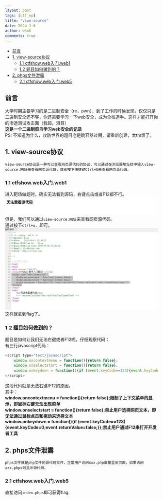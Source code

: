 ```yaml
---
layout: post
tags: [ctf_wp]
title: "viwe-source"
date: 2024-1-6
author: wsxk
comments: true
---
```


- [前言](#前言)
- [1. view-source协议](#1-view-source协议)
	- [1.1 ctfshow.web入门.web1](#11-ctfshowweb入门web1)
	- [1.2 题目如何做到的？](#12-题目如何做到的)
- [2. phps文件泄露](#2-phps文件泄露)
	- [2.1 ctfshow.web入门.web5](#21-ctfshowweb入门web5)


## 前言<br>
大学时期主要学习的是二进制安全（re，pwn），到了工作的时候发现，仅仅只是二进制安全还不够，你还需要学习一下web安全，成为全栈选手。这样才能打开你的渗透测试攻击面（我超，泪目）<br>
**这是一个二进制菜鸟学习web安全的记录**<br>
PS: 不知道为什么，攻防世界的题目老是跳容器过期，请重新创建，太tm烦了。<br>

## 1. view-source协议<br>
`view-source协议是一种可以查看网页源代码的协议，可以通过在浏览器地址栏中输入view-source:网址来查看网页源代码，或者按下快捷键Ctrl+U来查看网页源代码。`<br>

### 1.1 ctfshow.web入门.web1<br>
进入靶场做题时，确实无法看到源码，右键点击或者F12都不行。<br>
![](https://raw.githubusercontent.com/wsxk/wsxk_pictures/main/2023-12-30/20240106143223.png)<br>
但是，我们可以通过`view-source:网址`来查看网页源代码。<br>
通过按下`ctrl+u`，即可。<br>
![](https://raw.githubusercontent.com/wsxk/wsxk_pictures/main/2023-12-30/20240106143316.png)
这样就拿到flag了。<br>

### 1.2 题目如何做到的？<br>
题目是如何让我们无法右键或者F12呢，仔细观察代码：<br>
有三行javascript代码：<br>
```javascript
<script type="text/javascript">
	window.oncontextmenu = function(){return false};
	window.onselectstart = function(){return false};
	window.onkeydown = function(){if (event.keyCode==123){event.keyCode=0;event.returnValue=false;}};
</script>
```
这段代码就是无法右键/F12的原因。<br>
其中：<br>
**window.oncontextmenu = function(){return false};限制了上下文菜单的显示，即鼠标右键无法出现菜单**<br>
**window.onselectstart = function(){return false};禁止用户选择网页文本，即无法通过鼠标点击和拖动来选择文本**<br>
**window.onkeydown = function(){if (event.keyCode==123){event.keyCode=0;event.returnValue=false;}};禁止用户通过F12来打开开发者工具**<br>

## 2. phps文件泄露<br>
`phps文件就是php文件的源代码文件，正常用户访问xxx.php直接显示页面，如果访问xxx.phps则显示源代码。`<br>
### 2.1 ctfshow.web入门.web5<br>
直接访问`index.phps`即可获得flag<br>
